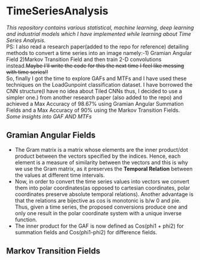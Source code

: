 # TimeSeriesAnalysis
*This repository contains various statistical, machine learning, deep learning and industrial models which I have implemented while learning about Time Series Analysis.*  
PS: I also read a research paper(added to the repo for reference) detailing methods to convert a time series into an image namely:-1) Gramian Angular Field 2)Markov Transition Field and then train 2-D convolutions instead.~~Maybe I'll write the code for this the next time I feel like messing with time series!!~~ <br/>
So, finally I got the time to explore GAFs and MTFs and I have used these techniques on the LoadGunpoint classification dataset. I have borrowed the CNN structure(I have no idea about Tiled CNNs thus, I decided to use a simpler one.) from another research paper (also added to the repo) and achieved a Max Accuracy of 98.67% using Gramian Angular Summation Fields and a Max Accuracy of 90% using the Markov Transition Fields.<br/>
*Some insights into GAF AND MTFs*<br/>
## Gramian Angular Fields
* The Gram matrix is a matrix whose elements are the inner product/dot product between the vectors specified by the indices. Hence, each element is a measure of similarity between the vectors and this is why we use the Gram matrix, as it preserves the **Temporal Relation** between the values at different time intervals.<br/> 
* Now, in order to convert the time series values into vectors we convert them into polar coordinates(as opposed to cartesian coordinates, polar coordinates preserve absolute temporal relations). Another advantage is that the relations are bijective as cos is monotonic is b/w 0 and pie. Thus, given a time series, the proposed conversions produce one and only one result in the polar coordinate system with a unique inverse function.<br/>
* The inner product for the GAF is now defined as Cos(phi1 + phi2) for summation fields and Cos(phi1-phi2) for difference fields.<br/>
## Markov Transition Fields
